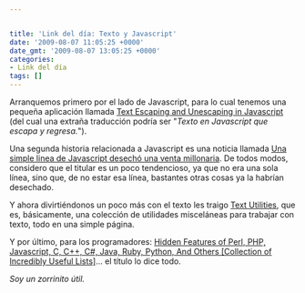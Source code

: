 ```yaml
---


title: 'Link del día: Texto y Javascript'
date: '2009-08-07 11:05:25 +0000'
date_gmt: '2009-08-07 13:05:25 +0000'
categories:
- Link del día
tags: []
---
```



Arranquemos primero por el lado de Javascript, para lo cual tenemos una pequeña aplicación llamada [Text Escaping and Unescaping in Javascript](http://0xcc.net/jsescape/) (del cual una extraña traducción podría ser "_Texto en Javascript que escapa y regresa._").

Una segunda historia relacionada a Javascript es una noticia llamada [Una simple linea de Javascript desechó una venta millonaria](http://www.fayerwayer.com/2009/07/una-simple-linea-de-javascript-desecho-una-venta-millonaria/). De todos modos, considero que el titular es un poco tendencioso, ya que no era una sola línea, sino que, de no estar esa línea, bastantes otras cosas ya la habrían desechado.

Y ahora divirtiéndonos un poco más con el texto les traigo [Text Utilities](http://streetpc.free.fr/text/), que es, básicamente, una colección de utilidades misceláneas para trabajar con texto, todo en una simple página.

Y por último, para los programadores: [Hidden Features of Perl, PHP, Javascript, C, C++, C#, Java, Ruby, Python, And Others [Collection of Incredibly Useful Lists]](http://beerpla.net/2009/06/21/hidden-features-of-perl-php-javascript-c-c-c-java-ruby-python-and-others-collection-of-incredibly-useful-lists/)... el título lo dice todo.

_Soy un zorrinito útil._
